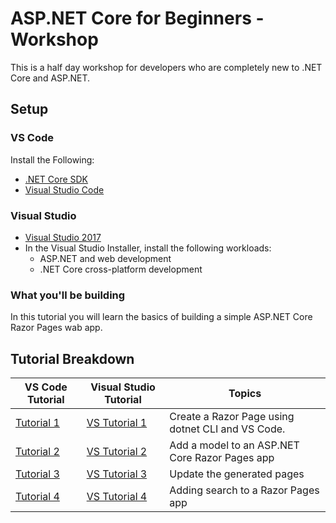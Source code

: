  # ASP.NET Core for Beginners - Workshop
This is a half day workshop for developers who are completely new to .NET Core and ASP.NET.

## Setup

### VS Code

Install the Following:
* [.NET Core SDK](https://www.microsoft.com/net/download/) 
*  [Visual Studio Code](https://code.visualstudio.com/?wt.mc_id=adw-brand&gclid=Cj0KCQjwqYfWBRDPARIsABjQRYwLe3b9dJMixA98s8nS8QfuNBKGsiRVRXzB93fe4E27LGK5KLrGcnYaAgdREALw_wcB)

### Visual Studio

*  [Visual Studio 2017](https://visualstudio.microsoft.com/downloads/?wt.mc_id=adw-brand&gclid=Cj0KCQjwqYfWBRDPARIsABjQRYwLe3b9dJMixA98s8nS8QfuNBKGsiRVRXzB93fe4E27LGK5KLrGcnYaAgdREALw_wcB)
* In the Visual Studio Installer, install the following workloads:
    * ASP.NET and web development
    * .NET Core cross-platform development

### What you'll be building
In this tutorial you will learn the basics of building a simple ASP.NET Core Razor Pages wab app.

## Tutorial Breakdown

| VS Code Tutorial | Visual Studio Tutorial | Topics |
| ----- | ---- | ---- |
| [Tutorial 1](/Tutorial/1-Create%20a%20Razor%20Page/Create-a-Razorpage.md) | [VS Tutorial 1](/Tutorial/1-Create%20a%20Razor%20Page/Create-a-Razorpage-VS.md) | Create a Razor Page using dotnet CLI and VS Code.|
| [Tutorial 2](/Tutorial/2-Add%20a%20model/Addamodel.md) | [VS Tutorial 2](/Tutorial/2-Add%20a%20model/Addamodel-VS.md)| Add a model to an ASP.NET Core Razor Pages app  |  |
| [Tutorial 3](/Tutorial/3-Upate%20Pages/update.md) | [VS Tutorial 3](/Tutorial/3-Upate%20Pages/update-VS.md)| Update the generated pages |
| [Tutorial 4](/Tutorial/4-Add%20Search/SearchPage.md) | [VS Tutorial 4](/Tutorial/4-Add%20Search/SearchPage-VS.md)  | Adding search to a Razor Pages app |
